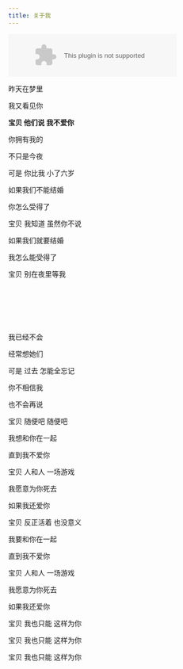 ```yaml
---
title: 关于我
---
```


<embed src="//music.163.com/style/swf/widget.swf?sid=28406900&type=2&auto=1&width=320&height=66" width="340" height="86"  allowNetworking="all"></embed>

昨天在梦里

我又看见你

**宝贝 他们说 我不爱你**

你拥有我的

不只是今夜

可是 你比我 小了六岁

如果我们不能结婚

你怎么受得了

宝贝 我知道 虽然你不说

如果我们就要结婚

我怎么能受得了

宝贝 别在夜里等我

 

 

 

我已经不会

经常想她们

可是 过去 怎能全忘记

你不相信我

也不会再说

宝贝 随便吧 随便吧

我想和你在一起

直到我不爱你

宝贝 人和人 一场游戏

我愿意为你死去

如果我还爱你

宝贝 反正活着 也没意义

我要和你在一起

直到我不爱你

宝贝 人和人 一场游戏

我愿意为你死去

如果我还爱你

宝贝 我也只能 这样为你

宝贝 我也只能 这样为你

宝贝 我也只能 这样为你

